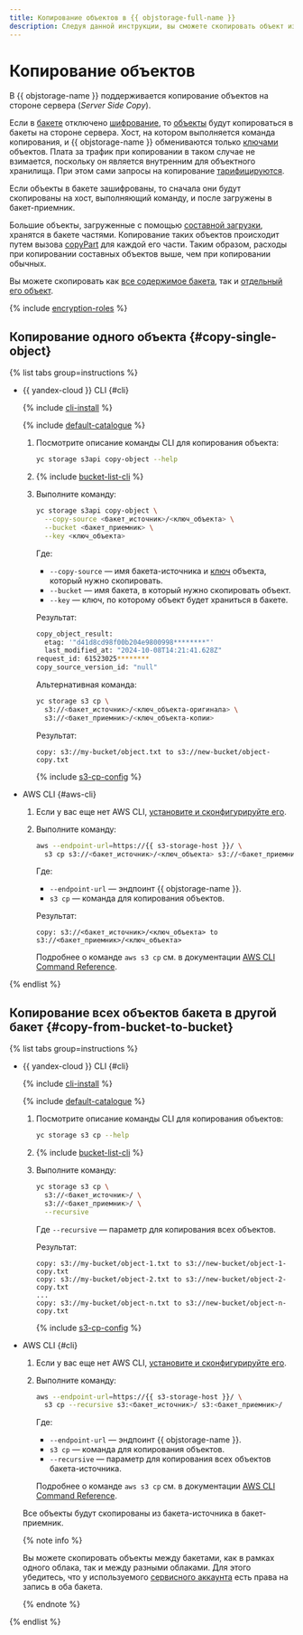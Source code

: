 ```yaml
---
title: Копирование объектов в {{ objstorage-full-name }}
description: Следуя данной инструкции, вы сможете скопировать объект из бакета в {{ objstorage-name }}.
---
```


# Копирование объектов

В {{ objstorage-name }} поддерживается копирование объектов на стороне сервера (_Server Side Copy_). 

Если в [бакете](../../concepts/bucket.md) отключено [шифрование](../../concepts/encryption.md), то [объекты](../../concepts/object.md) будут копироваться в бакеты на стороне сервера. Хост, на котором выполняется команда копирования, и {{ objstorage-name }} обмениваются только [ключами](../../concepts/object.md#key) объектов. Плата за трафик при копировании в таком случае не взимается, поскольку он является внутренним для объектного хранилища. При этом сами запросы на копирование [тарифицируются](../../pricing.md#prices-operations).

Если объекты в бакете зашифрованы, то сначала они будут скопированы на хост, выполняющий команду, и после загружены в бакет-приемник.

Большие объекты, загруженные с помощью [составной загрузки](../../concepts/multipart.md), хранятся в бакете частями. Копирование таких объектов происходит путем вызова [copyPart](../../s3/api-ref/multipart/copypart.md) для каждой его части. Таким образом, расходы при копировании составных объектов выше, чем при копировании обычных.

Вы можете скопировать как [все содержимое бакета](#copy-from-bucket-to-bucket), так и [отдельный его объект](#copy-single-object).


{% include [encryption-roles](../../../_includes/storage/encryption-roles.md) %}


## Копирование одного объекта {#copy-single-object}

{% list tabs group=instructions %}

- {{ yandex-cloud }} CLI {#cli}

  {% include [cli-install](../../../_includes/cli-install.md) %}

  {% include [default-catalogue](../../../_includes/default-catalogue.md) %}

  1. Посмотрите описание команды CLI для копирования объекта:

      ```bash
      yc storage s3api copy-object --help
      ```

  1. {% include [bucket-list-cli](../../../_includes/storage/bucket-list-cli.md) %}
  1. Выполните команду:

      ```bash
      yc storage s3api copy-object \
        --copy-source <бакет_источник>/<ключ_объекта> \
        --bucket <бакет_приемник> \
        --key <ключ_объекта>
      ```

      Где:

      * `--copy-source` — имя бакета-источника и [ключ](../../concepts/object.md#key) объекта, который нужно скопировать.
      * `--bucket` — имя бакета, в который нужно скопировать объект.
      * `--key` — ключ, по которому объект будет храниться в бакете.

      Результат:

      ```bash
      copy_object_result:
        etag: '"d41d8cd98f00b204e9800998********"'
        last_modified_at: "2024-10-08T14:21:41.628Z"
      request_id: 61523025********
      copy_source_version_id: "null"
      ```

      Альтернативная команда:

      ```bash
      yc storage s3 cp \
        s3://<бакет_источник>/<ключ_объекта-оригинала> \
        s3://<бакет_приемник>/<ключ_объекта-копии>
      ```

      Результат:

      ```text
      copy: s3://my-bucket/object.txt to s3://new-bucket/object-copy.txt
      ```

      {% include [s3-cp-config](../../../_includes/storage/s3-cp-config.md) %}

- AWS CLI {#aws-cli}

  1. Если у вас еще нет AWS CLI, [установите и сконфигурируйте его](../../tools/aws-cli.md).
  1. Выполните команду:

      ```bash
      aws --endpoint-url=https://{{ s3-storage-host }}/ \
        s3 cp s3://<бакет_источник>/<ключ_объекта> s3://<бакет_приемник>/<ключ_объекта>
      ```

      Где:

      * `--endpoint-url` — эндпоинт {{ objstorage-name }}.
      * `s3 cp` — команда для копирования объектов.

      Результат:

      ```text
      copy: s3://<бакет_источник>/<ключ_объекта> to s3://<бакет_приемник>/<ключ_объекта>
      ```

      Подробнее о команде `aws s3 cp` см. в документации [AWS CLI Command Reference](https://awscli.amazonaws.com/v2/documentation/api/latest/reference/s3/cp.html).

{% endlist %}

## Копирование всех объектов бакета в другой бакет {#copy-from-bucket-to-bucket}

{% list tabs group=instructions %}

- {{ yandex-cloud }} CLI {#cli}

  {% include [cli-install](../../../_includes/cli-install.md) %}

  {% include [default-catalogue](../../../_includes/default-catalogue.md) %}

  1. Посмотрите описание команды CLI для копирования объектов:

      ```bash
      yc storage s3 cp --help
      ```

  1. {% include [bucket-list-cli](../../../_includes/storage/bucket-list-cli.md) %}
  1. Выполните команду:

      ```bash
      yc storage s3 cp \
        s3://<бакет_источник>/ \
        s3://<бакет_приемник>/ \
        --recursive
      ```

      Где `--recursive` — параметр для копирования всех объектов.

      Результат:

      ```text
      copy: s3://my-bucket/object-1.txt to s3://new-bucket/object-1-copy.txt
      copy: s3://my-bucket/object-2.txt to s3://new-bucket/object-2-copy.txt
      ...
      copy: s3://my-bucket/object-n.txt to s3://new-bucket/object-n-copy.txt
      ```

      {% include [s3-cp-config](../../../_includes/storage/s3-cp-config.md) %}

- AWS CLI {#cli}

  1. Если у вас еще нет AWS CLI, [установите и сконфигурируйте его](../../tools/aws-cli.md).
  1. Выполните команду:

      ```bash
      aws --endpoint-url=https://{{ s3-storage-host }}/ \
        s3 cp --recursive s3:<бакет_источник>/ s3:<бакет_приемник>/
      ```

      Где:

      * `--endpoint-url` — эндпоинт {{ objstorage-name }}.
      * `s3 cp` — команда для копирования объектов.
      * `--recursive` — параметр для копирования всех объектов бакета-источника.

      Подробнее о команде `aws s3 cp` см. в документации [AWS CLI Command Reference](https://awscli.amazonaws.com/v2/documentation/api/latest/reference/s3/cp.html).

  Все объекты будут скопированы из бакета-источника в бакет-приемник.

  {% note info %}

  Вы можете скопировать объекты между бакетами, как в рамках одного облака, так и между разными облаками. Для этого убедитесь, что у используемого [сервисного аккаунта](../../../iam/concepts/users/service-accounts.md) есть права на запись в оба бакета.

  {% endnote %}


{% endlist %}

